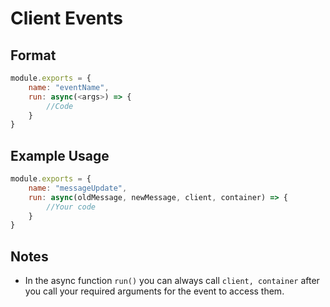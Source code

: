 # **Client Events**
## **Format**
```js
module.exports = {
    name: "eventName",
    run: async(<args>) => {
        //Code
    }
}
```

## **Example Usage**
```js
module.exports = {
    name: "messageUpdate",
    run: async(oldMessage, newMessage, client, container) => {
        //Your code
    }
}
```

## **Notes**
* In the async function `run()` you can always call `client, container` after you call your required arguments for the event to access them.